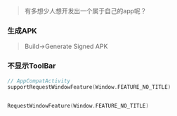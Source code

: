 <!-- 
title: Anroid
sort: 
--> 

> 有多想少人想开发出一个属于自己的app呢？

### 生成APK

> Build->Generate Signed APK

### 不显示ToolBar

```kotlin
// AppCompatActivity
supportRequestWindowFeature(Window.FEATURE_NO_TITLE)


RequestWindowFeature(Window.FEATURE_NO_TITLE)
```

